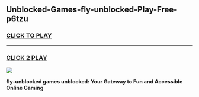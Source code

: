 
## Unblocked-Games-fly-unblocked-Play-Free-p6tzu
<h3>
<a href="https://premium76.site?title=fly-unblocked&ref=21A">CLICK TO PLAY</a></h3>
<hr>

<h3>
<a href="https://premium76.site?title=fly-unblocked&ref=21A">CLICK 2 PLAY</a>
  
</h3>

<a href="https://premium76.site?title=fly-unblocked&ref=21A"><img src="https://clearcache.store/games.png"></a>


**fly-unblocked games unblocked: Your Gateway to Fun and Accessible Online Gaming**
